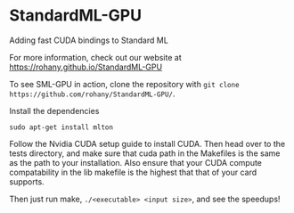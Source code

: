 # StandardML-GPU
Adding fast CUDA bindings to Standard ML

For more information, check out our website at https://rohany.github.io/StandardML-GPU

To see SML-GPU in action, clone the repository with `git clone https://github.com/rohany/StandardML-GPU/`.

Install the dependencies 
~~~
sudo apt-get install mlton
~~~
Follow the Nvidia CUDA setup guide to install CUDA. Then head over to the tests directory, and make sure
that cuda path in the Makefiles is the same as the path to your installation. Also ensure that your CUDA 
compute compatability in the lib makefile is the highest that that of your card supports.

Then just run make, `./<executable> <input size>`, and see the speedups!

